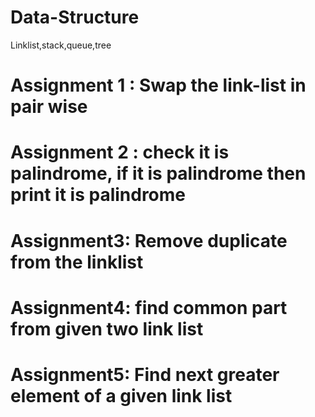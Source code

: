 # Data-Structure
Linklist,stack,queue,tree


# Assignment 1 : Swap the link-list in pair wise
# Assignment 2 : check it is palindrome, if it is palindrome then print it is palindrome
# Assignment3: Remove duplicate from the linklist
# Assignment4: find common part from given two link list
# Assignment5: Find next greater element of a given link list
